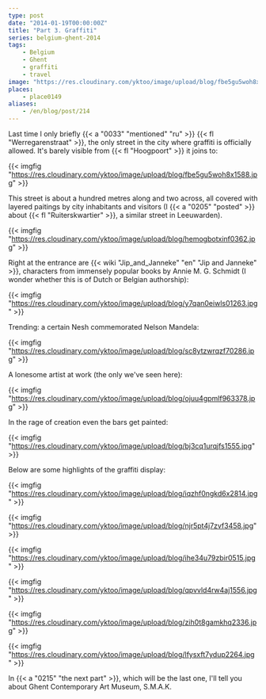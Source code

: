 ```yaml
---
type: post
date: "2014-01-19T00:00:00Z"
title: "Part 3. Graffiti"
series: belgium-ghent-2014
tags:
    - Belgium
    - Ghent
    - graffiti
    - travel
image: "https://res.cloudinary.com/yktoo/image/upload/blog/fbe5gu5woh8x1588.jpg"
places:
    - place0149
aliases:
    - /en/blog/post/214
---
```


Last time I only briefly {{< a "0033" "mentioned" "ru" >}} {{< fl "Werregarenstraat" >}}, the only street in the city where graffiti is officially allowed. It's barely visible from {{< fl "Hoogpoort" >}} it joins to:

{{< imgfig "https://res.cloudinary.com/yktoo/image/upload/blog/fbe5gu5woh8x1588.jpg" >}}

<!--more-->

This street is about a hundred metres along and two across, all covered with layered paitings by city inhabitants and visitors (I {{< a "0205" "posted" >}} about {{< fl "Ruiterskwartier" >}}, a similar street in Leeuwarden).

{{< imgfig "https://res.cloudinary.com/yktoo/image/upload/blog/hemogbotxinf0362.jpg" >}}

Right at the entrance are {{< wiki "Jip_and_Janneke" "en" "Jip and Janneke" >}}, characters from immensely popular books by Annie M. G. Schmidt (I wonder whether this is of Dutch or Belgian authorship):

{{< imgfig "https://res.cloudinary.com/yktoo/image/upload/blog/y7qan0eiwls01263.jpg" >}}

Trending: a certain Nesh commemorated Nelson Mandela:

{{< imgfig "https://res.cloudinary.com/yktoo/image/upload/blog/sc8ytzwrqzf70286.jpg" >}}

A lonesome artist at work (the only we've seen here):

{{< imgfig "https://res.cloudinary.com/yktoo/image/upload/blog/ojuu4gpmlf963378.jpg" >}}

In the rage of creation even the bars get painted:

{{< imgfig "https://res.cloudinary.com/yktoo/image/upload/blog/bj3cq1urqjfs1555.jpg" >}}

Below are some highlights of the graffiti display:

{{< imgfig "https://res.cloudinary.com/yktoo/image/upload/blog/iqzhf0ngkd6x2814.jpg" >}}

{{< imgfig "https://res.cloudinary.com/yktoo/image/upload/blog/njr5pt4j7zvf3458.jpg" >}}

{{< imgfig "https://res.cloudinary.com/yktoo/image/upload/blog/ihe34u79zbir0515.jpg" >}}

{{< imgfig "https://res.cloudinary.com/yktoo/image/upload/blog/qpvvld4rw4aj1556.jpg" >}}

{{< imgfig "https://res.cloudinary.com/yktoo/image/upload/blog/zih0t8gamkhq2336.jpg" >}}

{{< imgfig "https://res.cloudinary.com/yktoo/image/upload/blog/lfysxft7ydup2264.jpg" >}}

In {{< a "0215" "the next part" >}}, which will be the last one, I'll tell you about Ghent Contemporary Art Museum, S.M.A.K.
